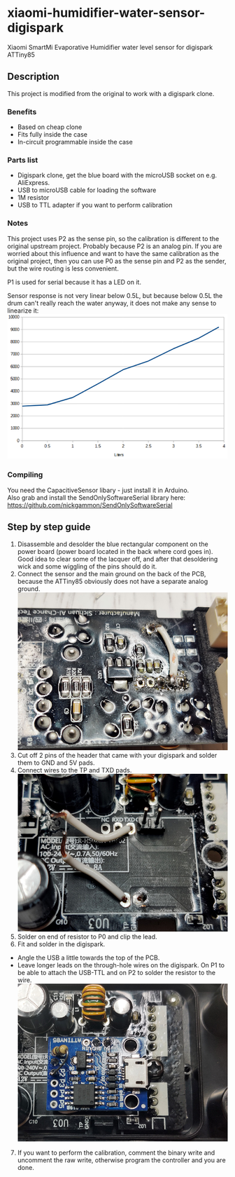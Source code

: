 # xiaomi-humidifier-water-sensor-digispark
Xiaomi SmartMi Evaporative Humidifier water level sensor for digispark ATTiny85

## Description
This project is modified from the original to work with a digispark clone.

### Benefits
- Based on cheap clone
- Fits fully inside the case
- In-circuit programmable inside the case

### Parts list
- Digispark clone, get the blue board with the microUSB socket on e.g. AliExpress.
- USB to microUSB cable for loading the software
- 1M resistor
- USB to TTL adapter if you want to perform calibration

### Notes
This project uses P2 as the sense pin, so the calibration is different to the original upstream project. Probably because P2 is an analog pin.
If you are worried about this influence and want to have the same calibration as the original project, then you can use P0 as the sense pin and P2 as the sender, but the wire routing is less convenient.  

P1 is used for serial because it has a LED on it.

Sensor response is not very linear below 0.5L, but because below 0.5L the drum can't really reach the water anyway, it does not make any sense to linearize it:
![Sensor linearization](pics/sensor-lin.png)

### Compiling
You need the CapacitiveSensor libary - just install it in Arduino.  
Also grab and install the SendOnlySoftwareSerial library here: https://github.com/nickgammon/SendOnlySoftwareSerial

## Step by step guide
1. Disassemble and desolder the blue rectangular component on the power board (power board located in the back where cord goes in). Good idea to clear some of the lacquer off, and after that desoldering wick and some wiggling of the pins should do it.
2. Connect the sensor and the main ground on the back of the PCB, because the ATTiny85 obviously does not have a separate analog ground.  
![PCB rear](pics/pcb-rear.jpg)
3. Cut off 2 pins of the header that came with your digispark and solder them to GND and 5V pads.
4. Connect wires to the TP and TXD pads.  
![PCB front](pics/pcb-front.jpg)
5. Solder on end of resistor to P0 and clip the lead.
6. Fit and solder in the digispark.
- Angle the USB a little towards the top of the PCB.
- Leave longer leads on the through-hole wires on the digispark. On P1 to be able to attach the USB-TTL and on P2 to solder the resistor to the wire.  
![PCB finished](pics/pcb-finished.jpg)
7. If you want to perform the calibration, comment the binary write and uncomment the raw write, otherwise program the controller and you are done.
